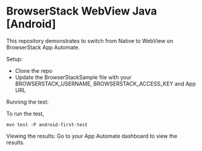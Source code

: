# BrowserStack WebView Java [Android]

This repository demonstrates to switch from Native to WebView  on BrowserStack App Automate.

Setup:
- Clone the repo
- Update the BrowserStackSample file with your BROWSERSTACK_USERNAME, BROWSERSTACK_ACCESS_KEY and App URL 

Running the test:

To run the test, 

  ```mvn test -P android-first-test  ```

Viewing the results:
Go to your App Automate dashboard to view the results.
